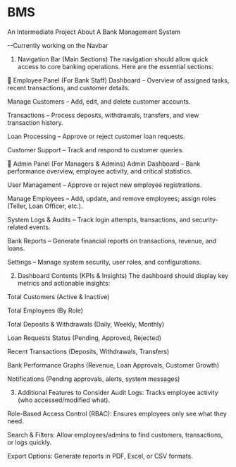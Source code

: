 # BMS

An Intermediate Project About A Bank Management System

--Currently working on the Navbar


1. Navigation Bar (Main Sections)
The navigation should allow quick access to core banking operations. Here are the essential sections:

🔹 Employee Panel (For Bank Staff)
Dashboard – Overview of assigned tasks, recent transactions, and customer details.

Manage Customers – Add, edit, and delete customer accounts.

Transactions – Process deposits, withdrawals, transfers, and view transaction history.

Loan Processing – Approve or reject customer loan requests.

Customer Support – Track and respond to customer queries.

🔹 Admin Panel (For Managers & Admins)
Admin Dashboard – Bank performance overview, employee activity, and critical statistics.

User Management – Approve or reject new employee registrations.

Manage Employees – Add, update, and remove employees; assign roles (Teller, Loan Officer, etc.).

System Logs & Audits – Track login attempts, transactions, and security-related events.

Bank Reports – Generate financial reports on transactions, revenue, and loans.

Settings – Manage system security, user roles, and configurations.

2. Dashboard Contents (KPIs & Insights)
The dashboard should display key metrics and actionable insights:

Total Customers (Active & Inactive)

Total Employees (By Role)

Total Deposits & Withdrawals (Daily, Weekly, Monthly)

Loan Requests Status (Pending, Approved, Rejected)

Recent Transactions (Deposits, Withdrawals, Transfers)

Bank Performance Graphs (Revenue, Loan Approvals, Customer Growth)

Notifications (Pending approvals, alerts, system messages)

3. Additional Features to Consider
Audit Logs: Tracks employee activity (who accessed/modified what).

Role-Based Access Control (RBAC): Ensures employees only see what they need.

Search & Filters: Allow employees/admins to find customers, transactions, or logs quickly.

Export Options: Generate reports in PDF, Excel, or CSV formats.
